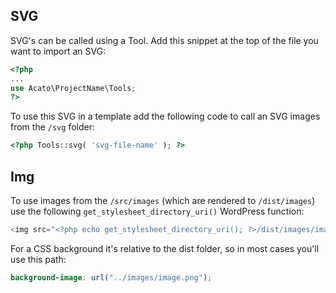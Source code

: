 ## SVG

SVG's can be called using a Tool. Add this snippet at the top of the file you want to import an SVG:

```php
<?php
...
use Acato\ProjectName\Tools;
?>
```

To use this SVG in a template add the following code to call an SVG images from the `/svg` folder:

```php
<?php Tools::svg( 'svg-file-name' ); ?>
```

## Img

To use images from the `/src/images` (which are rendered to `/dist/images`) use the following `get_stylesheet_directory_uri()` WordPress function:

```php
<img src="<?php echo get_stylesheet_directory_uri(); ?>/dist/images/image.png" alt="" />
```

For a CSS background it's relative to the dist folder, so in most cases you'll use this path:

```scss
background-image: url("../images/image.png");
```
